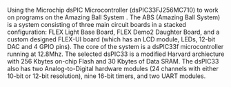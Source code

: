 Using the Microchip dsPIC Microcontroller (dsPIC33FJ256MC710) to work on programs on the Amazing Ball System .
The ABS (Amazing Ball System) is a system consisting of three main circuit boards in a stacked configuration: FLEX
Light Base Board, FLEX Demo2 Daughter Board, and a custom designed FLEX-UI board (which has an LCD module, LEDs, 12-bit DAC and 4 GPIO pins).
The core of the system is a dsPIC33f microcontroller running at 12.8Mhz. 
The selected dsPIC33 is a modified Harvard archiecture with 256 Kbytes on-chip Flash and 30 Kbytes of Data
SRAM. The dsPIC33 also has two Analog-to-Digital hardware modules (24 channels with either
10-bit or 12-bit resolution), nine 16-bit timers, and two UART modules.

